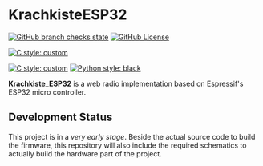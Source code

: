 # KrachkisteESP32

[![GitHub branch checks state](https://img.shields.io/github/actions/workflow/status/mischback/krachkiste_esp32/ci-default.yml?branch=development&style=flat&logo=github)](https://github.com/Mischback/krachkiste_esp32/actions/workflows/ci-default.yml?query=branch%3Adevelopment)
[![GitHub License](https://img.shields.io/github/license/mischback/imp?style=flat)](https://github.com/Mischback/krachkiste_esp32/blob/development/LICENSE)

[![C style: custom](https://img.shields.io/badge/ESP--IDF-4.4-brightgreen)](https://docs.espressif.com/projects/esp-idf/en/v4.4.1/esp32/index.html)

[![C style: custom](https://img.shields.io/badge/C%20style-custom%20(clang--format)-brightgreen)](https://clang.llvm.org/docs/ClangFormat.html)
[![Python style: black](https://img.shields.io/badge/Python%20style-black-000000.svg)](https://github.com/psf/black)

**Krachkiste_ESP32** is a web radio implementation based on Espressif's ESP32
micro controller.

## Development Status

This project is in a *very early stage*. Beside the actual source code to build
the firmware, this repository will also include the required schematics to
actually build the hardware part of the project.
